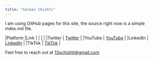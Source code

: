 ```yaml
---
title: "Salman Chishti"
---
```


I am using GitHub pages for this site, the source right now is a simple index.md file.

|Platform |Link |
| | |
|Twitter | [Twitter](twitter.com/salmanmkc) |
|YouTube | [YouTube](youtube.com/salmanmkc) |
|LinkedIn | [LinkedIn](LinkedIn.com/in/salmanmkc) |
|TikTok | [TikTok](tiktok.com/@salmanmkc) |

Feel free to reach out at [13schishti@gmail.com](mailto:13schishti@gmail.com)
